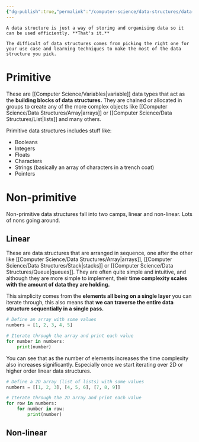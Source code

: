 ```yaml
---
{"dg-publish":true,"permalink":"/computer-science/data-structures/data-structures/"}
---
```



```ad-tldr
A data structure is just a way of storing and organising data so it can be used efficiently. **That's it.**

The difficult of data structures comes from picking the right one for your use case and learning techniques to make the most of the data structure you pick.
```

# Primitive

These are [[Computer Science/Variables\|variable]] data types that act as the **building blocks of data structures.** They are chained or allocated in groups to create any of the more complex objects like [[Computer Science/Data Structures/Array\|arrays]] or [[Computer Science/Data Structures/List\|lists]] and many others.

Primitive data structures includes stuff like:
- Booleans
- Integers
- Floats
- Characters
- Strings (basically an array of characters in a trench coat)
- Pointers

# Non-primitive

Non-primitive data structures fall into two camps, linear and non-linear. Lots of nons going around.
## Linear

These are data structures that are arranged in sequence, one after the other like [[Computer Science/Data Structures/Array\|arrays]], [[Computer Science/Data Structures/Stack\|stacks]] or [[Computer Science/Data Structures/Queue\|queues]]. They are often quite simple and intuitive, and although they are more simple to implement, their **time complexity scales with the amount of data they are holding.**

This simplicity comes from the **elements all being on a single layer** you can iterate through, this also means that **we can traverse the entire data structure sequentially in a single pass.**

```python
# Define an array with some values
numbers = [1, 2, 3, 4, 5]

# Iterate through the array and print each value
for number in numbers:
    print(number)
```

You can see that as the number of elements increases the time complexity also increases significantly. Especially once we start iterating over 2D or higher order linear data structures.

```python
# Define a 2D array (list of lists) with some values
numbers = [[1, 2, 3], [4, 5, 6], [7, 8, 9]]

# Iterate through the 2D array and print each value
for row in numbers:
    for number in row:
        print(number)

```

## Non-linear